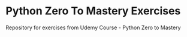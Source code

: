 # Python Zero To Mastery Exercises
Repository for exercises from Udemy Course - Python Zero to Mastery

